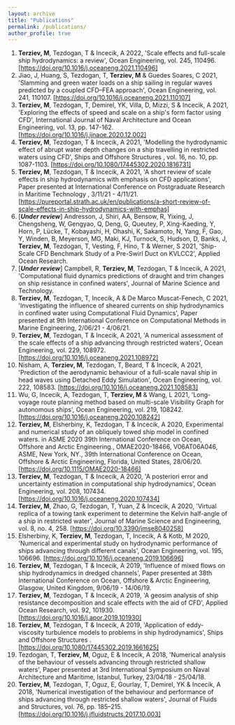 ```yaml
---
layout: archive
title: "Publications"
permalink: /publications/
author_profile: true
---
```


1. **Terziev, M**, Tezdogan, T & Incecik, A 2022, 'Scale effects and full-scale ship hydrodynamics: a review', Ocean Engineering, vol. 245, 110496. [https://doi.org/10.1016/j.oceaneng.2021.110496]
2. Jiao, J, Huang, S, Tezdogan, T, **Terziev, M** & Guedes Soares, C 2021, 'Slamming and green water loads on a ship sailing in regular waves predicted by a coupled CFD–FEA approach', Ocean Engineering, vol. 241, 110107. [https://doi.org/10.1016/j.oceaneng.2021.110107]
3. **Terziev, M**, Tezdogan, T, Demirel, YK, Villa, D, Mizzi, S & Incecik, A 2021, 'Exploring the effects of speed and scale on a ship's form factor using CFD', International Journal of Naval Architecture and Ocean Engineering, vol. 13, pp. 147-162. [https://doi.org/10.1016/j.ijnaoe.2020.12.002]
4. **Terziev, M**, Tezdogan, T & Incecik, A 2021, 'Modelling the hydrodynamic effect of abrupt water depth changes on a ship travelling in restricted waters using CFD', Ships and Offshore Structures , vol. 16, no. 10, pp. 1087-1103. [https://doi.org/10.1080/17445302.2020.1816731]
5. **Terziev, M**, Tezdogan, T & Incecik, A 2021, 'A short review of scale effects in ship hydrodynamics with emphasis on CFD applications', Paper presented at International Conference on Postgraduate Research in Maritime Technology , 3/11/21 - 4/11/21. [https://pureportal.strath.ac.uk/en/publications/a-short-review-of-scale-effects-in-ship-hydrodynamics-with-emphas]
6. [**_Under review_**] Andresson, J, Shiri, AA, Bensow, R, Yixing, J, Chengsheng, W, Gengyao, Q, Deng, G, Queutey, P, Xing-Kaeding, Y, Horn, P, Lücke, T, Kobayashi, H, Ohashi, K, Sakamoto, N, Yang, F, Gao, Y, Winden, B, Meyerson, MG, Maki, KJ, Turnock, S, Hudson, D, Banks, J, **Terziev, M**, Tezdogan, T, Vesting, F, Hino, T & Werner, S 2021, 'Ship-Scale CFD Benchmark Study of a Pre-Swirl Duct on KVLCC2', Applied Ocean Research.
7. [**_Under review_**] Campbell, R, **Terziev, M**, Tezdogan, T & Incecik, A 2021, 'Computational fluid dynamics predictions of draught and trim changes on ship resistance in confined waters', Journal of Marine Science and Technology.
8. **Terziev, M**, Tezdogan, T, Incecik, A & De Marco Muscat-Fenech, C 2021, 'Investigating the influence of sheared currents on ship hydrodynamics in confined water using Computational Fluid Dynamics', Paper presented at 9th International Conference on Computational Methods in Marine Engineering, 2/06/21 - 4/06/21.
9. **Terziev, M**, Tezdogan, T & Incecik, A 2021, 'A numerical assessment of the scale effects of a ship advancing through restricted waters', Ocean Engineering, vol. 229, 108972. [https://doi.org/10.1016/j.oceaneng.2021.108972]
10. Nisham, A, **Terziev, M**, Tezdogan, T, Beard, T & Incecik, A 2021, 'Prediction of the aerodynamic behaviour of a full-scale naval ship in head waves using Detached Eddy Simulation', Ocean Engineering, vol. 222, 108583. [https://doi.org/10.1016/j.oceaneng.2021.108583]
11. Wu, G, Incecik, A, Tezdogan, T, **Terziev, M** & Wang, L 2021, 'Long-voyage route planning method based on multi-scale Visibility Graph for autonomous ships', Ocean Engineering, vol. 219, 108242. [https://doi.org/10.1016/j.oceaneng.2020.108242]
12. **Terziev, M**, Elsherbiny, K, Tezdogan, T & Incecik, A 2020, Experimental and numerical study of an obliquely towed ship model in confined waters. in ASME 2020 39th International Conference on Ocean, Offshore and Arctic Engineering., OMAE2020-18466, V06AT06A046, ASME, New York, NY., 39th International Conference on Ocean, Offshore & Arctic Engineering, Florida, United States, 28/06/20. [https://doi.org/10.1115/OMAE2020-18466]
13. **Terziev, M**, Tezdogan, T & Incecik, A 2020, 'A posteriori error and uncertainty estimation in computational ship hydrodynamics', Ocean Engineering, vol. 208, 107434. [https://doi.org/10.1016/j.oceaneng.2020.107434]
14. **Terziev, M**, Zhao, G, Tezdogan, T, Yuan, Z & Incecik, A 2020, 'Virtual replica of a towing tank experiment to determine the Kelvin half-angle of a ship in restricted water', Journal of Marine Science and Engineering, vol. 8, no. 4, 258. [https://doi.org/10.3390/jmse8040258]
15. Elsherbiny, K, **Terziev, M**, Tezdogan, T, Incecik, A & Kotb, M 2020, 'Numerical and experimental study on hydrodynamic performance of ships advancing through different canals', Ocean Engineering, vol. 195, 106696. [https://doi.org/10.1016/j.oceaneng.2019.106696]
16. **Terziev, M**, Tezdogan, T & Incecik, A 2019, 'Influence of mixed flows on ship hydrodynamics in dredged channels', Paper presented at 38th International Conference on Ocean, Offshore & Arctic Engineering, Glasgow, United Kingdom, 9/06/19 - 14/06/19.
17. **Terziev, M**, Tezdogan, T & Incecik, A 2019, 'A geosim analysis of ship resistance decomposition and scale effects with the aid of CFD', Applied Ocean Research, vol. 92, 101930. [https://doi.org/10.1016/j.apor.2019.101930]
18. **Terziev, M**, Tezdogan, T & Incecik, A 2019, 'Application of eddy-viscosity turbulence models to problems in ship hydrodynamics', Ships and Offshore Structures . [https://doi.org/10.1080/17445302.2019.1661625]
19. Tezdogan, T, **Terziev, M**, Oguz, E & Incecik, A 2018, 'Numerical analysis of the behaviour of vessels advancing through restricted shallow waters', Paper presented at 3rd International Symposium on Naval Architecture and Maritime, Istanbul, Turkey, 23/04/18 - 25/04/18.
20. **Terziev, M**, Tezdogan, T, Oguz, E, Gourlay, T, Demirel, YK & Incecik, A 2018, 'Numerical investigation of the behaviour and performance of ships advancing through restricted shallow waters', Journal of Fluids and Structures, vol. 76, pp. 185–215. [https://doi.org/10.1016/j.jfluidstructs.2017.10.003]

